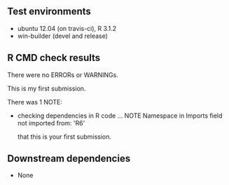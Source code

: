 ## Test environments
* ubuntu 12.04 (on travis-ci), R 3.1.2
* win-builder (devel and release)

## R CMD check results
There were no ERRORs or WARNINGs. 

This is my first submission.

There was 1 NOTE:

* checking dependencies in R code ... NOTE
  Namespace in Imports field not imported from: 'R6'

  that this is your first submission.

## Downstream dependencies
* None